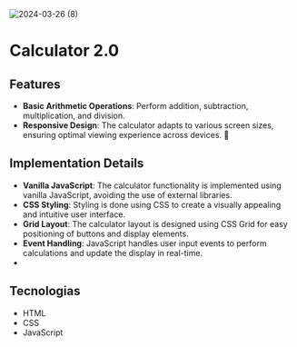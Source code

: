 ![2024-03-26 (8)](https://github.com/faFacundoAguilar/Calculadora-2.0/assets/124779712/b714f05e-c49c-4cff-8ec8-e9ce644ed69f)
# Calculator 2.0
## Features
- **Basic Arithmetic Operations**: Perform addition, subtraction, multiplication, and division.
- **Responsive Design**: The calculator adapts to various screen sizes, ensuring optimal viewing experience across devices. 📱
## Implementation Details
- **Vanilla JavaScript**: The calculator functionality is implemented using vanilla JavaScript, avoiding the use of external libraries.
- **CSS Styling**: Styling is done using CSS to create a visually appealing and intuitive user interface.
- **Grid Layout**: The calculator layout is designed using CSS Grid for easy positioning of buttons and display elements.
- **Event Handling**: JavaScript handles user input events to perform calculations and update the display in real-time.
- 
## Tecnologias  
- HTML
- CSS
- JavaScript




